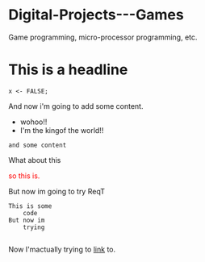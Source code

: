 Digital-Projects---Games
========================

Game programming, micro-processor programming, etc.

# This is a headline

```{r, echo=FALSE}
x <- FALSE;
```

And now i'm going to add some content.
* wohoo!!
* I'm the kingof the world!!

`and some content`

What about this

<font color="red">so this is.</font>

But now im going to try ReqT

```ReqT
This is some
    code
But now im
    trying
    
```

Now I'mactually trying to [link](http://www.google.com) to.






